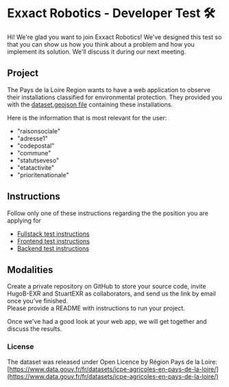 # Exxact Robotics - Developer Test 🛠

Hi! We're glad you want to join Exxact Robotics! We've designed this test so that you can show us how you think about a problem and how you implement its solution. We'll discuss it during our next meeting.

## Project

The Pays de la Loire Region wants to have a web application to observe their installations classified for environmental protection. They provided you with the [dataset.geojson file](./data/etablissements_icpe_pays_loire.geojson) containing these installations.

Here is the information that is most relevant for the user:
 - "raisonsociale"
 - "adresse1"
 - "codepostal"
 - "commune"
 - "statutseveso"
 - "etatactivite"
 - "prioritenationale"

## Instructions

Follow only one of these instructions regarding the the position you are applying for

- [Fullstack test instructions](./instructions/fullstack.md)
- [Frontend test instructions](./instructions/frontend.md)
- [Backend test instructions](./instructions/backend.md)

## Modalities

Create a private repository on GitHub to store your source code, invite HugoB-EXR and StuartEXR as collaborators, and send us the link by email once you've finished.  
Please provide a README with instructions to run your project.

Once we've had a good look at your web app, we will get together and discuss the results.

### License

The dataset was released under Open Licence by Région Pays de la Loire: [https://www.data.gouv.fr/fr/datasets/icpe-agricoles-en-pays-de-la-loire/](https://www.data.gouv.fr/fr/datasets/icpe-agricoles-en-pays-de-la-loire/)
